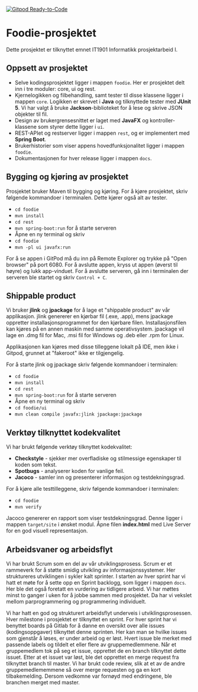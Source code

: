[![Gitpod Ready-to-Code](https://img.shields.io/badge/Gitpod-Ready--to--Code-blue?logo=gitpod)](https://gitpod.stud.ntnu.no/#https://gitlab.stud.idi.ntnu.no/it1901/groups-2021/gr2115/gr2115)
# Foodie-prosjektet 

Dette prosjektet er tilknyttet emnet IT1901 Informatikk prosjektarbeid I.
## Oppsett av prosjektet 
- Selve kodingsprosjektet ligger i mappen `foodie`. Her er prosjektet delt inn i tre moduler: core, ui og rest. 
- Kjernelogikken og filbehandling, samt tester til disse klassene ligger i mappen `core`. Logikken er skrevet i **Java** og tilknyttede tester med **JUnit 5**. Vi har valgt å bruke **Jackson**-biblioteket for å lese og skrive JSON objekter til fil. 
- Design av brukergrensesnittet er laget med **JavaFX** og kontroller-klassene som styrer dette ligger i `ui`.
- REST-APIet og restserver ligger i mappen `rest`, og er implementert med **Spring Boot**. 
- Brukerhistorier som viser appens hovedfunksjonalitet ligger i mappen `foodie`. 
- Dokumentasjonen for hver release ligger i mappen `docs`.

## Bygging og kjøring av prosjektet
Prosjektet bruker Maven til bygging og kjøring. 
For å kjøre prosjektet, skriv følgende kommandoer i terminalen. Dette kjører også alt av tester. 
- `cd foodie` 
- `mvn install` 
- `cd rest`
- `mvn spring-boot:run` for å starte serveren
- Åpne en ny terminal og skriv
- `cd foodie`
- `mvn -pl ui javafx:run`

For å se appen i GitPod må du inn på Remote Explorer og trykke på "Open browser" på port 6080. For å avslutte appen, kryss ut appen (øverst til høyre) og lukk app-vinduet. For å avslutte serveren, gå inn i terminalen der serveren ble startet og skriv `Control + C`.

## Shippable product
Vi bruker **jlink** og **jpackage** for å lage et "shippable product" av vår applikasjon. 
jlink genererer en kjørbar fil (.exe, .app), mens jpackage oppretter installasjonsprogrammet for den kjørbare filen. Installasjonsfilen kan kjøres på en annen maskin med samme operativsystem. jpackage vil lage en .dmg fil for Mac, .msi fil for Windows og .deb eller .rpm for Linux.

Applikasjonen kan kjøres med disse tilleggene lokalt på IDE, men ikke i Gitpod, grunnet at "fakeroot" ikke er tilgjengelig. 

For å starte jlink og jpackage skriv følgende kommandoer i terminalen:
- `cd foodie` 
- `mvn install` 
- `cd rest`
- `mvn spring-boot:run` for å starte serveren
- Åpne en ny terminal og skriv
- `cd foodie/ui`
- `mvn clean compile javafx:jlink jpackage:jpackage`

## Verktøy tilknyttet kodekvalitet
Vi har brukt følgende verktøy tilknyttet kodekvalitet:

- **Checkstyle** - sjekker mer overfladiske og stilmessige egenskaper til koden som tekst.
- **Spotbugs** - analyserer koden for vanlige feil.
- **Jacoco** - samler inn og presenterer informasjon og testdekningsgrad. 

For å kjøre alle testtilleggene, skriv følgende kommandoer i terminalen:
- `cd foodie`
- `mvn verify`

Jacoco genererer en rapport som viser testdekningsgrad. Denne ligger i mappen `target/site` i ønsket modul. Åpne filen **index.html** med Live Server for en god visuell representasjon. 

## Arbeidsvaner og arbeidsflyt
Vi har brukt Scrum som en del av vår utviklingsprosess. Scrum er et rammeverk for å støtte smidig utvikling av informasjonssystemer. 
Her struktureres utviklingen i sykler kalt sprinter. I starten av hver sprint har vi hatt et møte for å sette opp en Sprint backlogg, som ligger i mappen `docs`. Her ble det også foretatt en vurdering av tidligere arbeid. Vi har møttes minst to ganger i uken for å jobbe sammen med prosjektet. Da har vi vekslet mellom parprogrammering og programmering individuelt. 

Vi har hatt en god og strukturert arbeidsflyt underveis i utviklingsprosessen. Hver milestone i prosjektet er tilknyttet en sprint. For hver sprint har vi benyttet boards på Gitlab for å danne en oversikt over alle issues (kodingsoppgaver) tilknyttet denne sprinten. Her kan man se hvilke issues som gjenstår å løses, er under arbeid og er løst. Hvert issue ble merket med passende labels og tildelt et eller flere av gruppemedlemmene. Når et gruppemedlem tok på seg et issue, opprettet de en branch tilknyttet dette issuet. Etter at et issuet var løst, ble det opprettet en merge request fra tilknyttet branch til master. Vi har brukt code review, slik at et av de andre gruppemedlememmene så over merge requesten og ga en kort tilbakemelding. Dersom vedkomne var fornøyd med endringene, ble branchen merget med master. 




